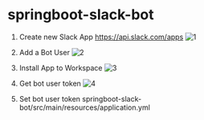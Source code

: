 # springboot-slack-bot

1. Create new Slack App
https://api.slack.com/apps
![1](https://user-images.githubusercontent.com/7627752/47762123-a2723e00-dcfe-11e8-8842-2de0ac1884cf.PNG)

2. Add a Bot User
![2](https://user-images.githubusercontent.com/7627752/47762157-c6ce1a80-dcfe-11e8-913b-31f444535a8e.PNG)

3. Install App to Workspace
![3](https://user-images.githubusercontent.com/7627752/47762213-0e54a680-dcff-11e8-96c1-82a08d952bed.PNG)

4. Get bot user token
![4](https://user-images.githubusercontent.com/7627752/47762368-c6824f00-dcff-11e8-93a0-9288dd754c48.PNG)

5. Set bot user token
springboot-slack-bot/src/main/resources/application.yml
